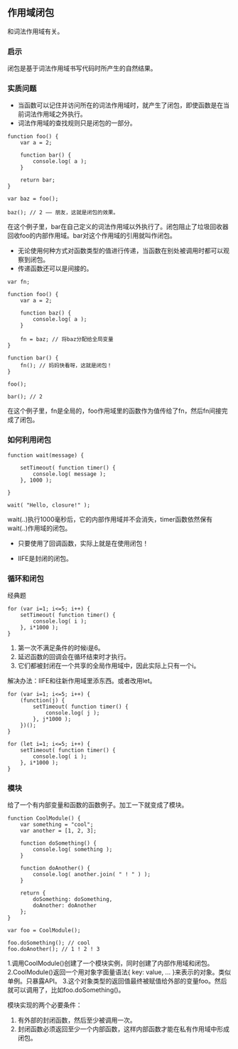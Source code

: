 ## 作用域闭包
和词法作用域有关。

### 启示
闭包是基于词法作用域书写代码时所产生的自然结果。

### 实质问题

* 当函数可以记住并访问所在的词法作用域时，就产生了闭包，即使函数是在当前词法作用域之外执行。
* 词法作用域的查找规则只是闭包的一部分。

```
function foo() { 
    var a = 2; 
 
    function bar() {  
        console.log( a ); 
    } 
 
    return bar; 
} 
 
var baz = foo(); 
 
baz(); // 2 —— 朋友，这就是闭包的效果。
```
在这个例子里，bar在自己定义的词法作用域以外执行了。闭包阻止了垃圾回收器回收foo的内部作用域。bar对这个作用域的引用就叫作闭包。

* 无论使用何种方式对函数类型的值进行传递，当函数在别处被调用时都可以观察到闭包。
* 传递函数还可以是间接的。
```
var fn; 
 
function foo() { 
    var a = 2; 
 
    function baz() { 
        console.log( a ); 
    } 
 
    fn = baz; // 将baz分配给全局变量 
} 
 
function bar() { 
    fn(); // 妈妈快看呀，这就是闭包！ 
} 
 
foo(); 
 
bar(); // 2
```
在这个例子里，fn是全局的，foo作用域里的函数作为值传给了fn，然后fn间接完成了闭包。

### 如何利用闭包
```
function wait(message) { 
 
    setTimeout( function timer() { 
        console.log( message ); 
    }, 1000 ); 
 
} 
 
wait( "Hello, closure!" );
```
wait(..)执行1000毫秒后，它的内部作用域并不会消失，timer函数依然保有wait(..)作用域的闭包。

* 只要使用了回调函数，实际上就是在使用闭包！

* IIFE是封闭的闭包。

### 循环和闭包
经典题

```
for (var i=1; i<=5; i++) { 
    setTimeout( function timer() { 
        console.log( i ); 
    }, i*1000 ); 
}
```
1. 第一次不满足条件的时候i是6。
2. 延迟函数的回调会在循环结束时才执行。
3. 它们都被封闭在一个共享的全局作用域中，因此实际上只有一个i。

解决办法：IIFE和往新作用域里添东西。或者改用let。
```
for (var i=1; i<=5; i++) { 
    (function(j) { 
        setTimeout( function timer() { 
            console.log( j ); 
        }, j*1000 ); 
    })(); 
}
```
```
for (let i=1; i<=5; i++) { 
    setTimeout( function timer() { 
        console.log( i ); 
    }, i*1000 ); 
}
```


### 模块
给了一个有内部变量和函数的函数例子。加工一下就变成了模块。
```
function CoolModule() { 
    var something = "cool";  
    var another = [1, 2, 3]; 
 
    function doSomething() {  
        console.log( something ); 
    } 
 
    function doAnother() { 
        console.log( another.join( " ! " ) ); 
    } 
 
    return { 
        doSomething: doSomething,  
        doAnother: doAnother 
    }; 
} 
 
var foo = CoolModule();  
 
foo.doSomething(); // cool 
foo.doAnother(); // 1 ! 2 ! 3
```
1.调用CoolModule()创建了一个模块实例，同时创建了内部作用域和闭包。
2.CoolModule()返回一个用对象字面量语法{ key: value, ... }来表示的对象。类似单例。只暴露API。
3.这个对象类型的返回值最终被赋值给外部的变量foo。然后就可以调用了，比如foo.doSomething()。

模块实现的两个必要条件：
1. 有外部的封闭函数，然后至少被调用一次。
2. 封闭函数必须返回至少一个内部函数，这样内部函数才能在私有作用域中形成闭包。